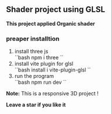 ## Shader project using GLSL

**This project applied Organic shader**

<vidoe src="https://streamable.com/n967j7"/>

### preaper installtion

<ol>
<li>install three js </li>
``bash 
npm i three
``
<li> install vite plugin for glsl</li>
``bash
install i vite-plugin-glsl
``

<li>run the program</li>
``bash
npm run dev
``
</ol>

**Note:** This is a responsive 3D project !

**Leave a star if you like it**